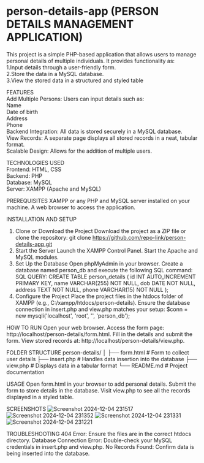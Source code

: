 # person-details-app (PERSON DETAILS MANAGEMENT APPLICATION)
This project is a simple PHP-based application that allows users to manage personal details of multiple individuals. It provides functionality as:   
1.Input details through a user-friendly form.   
2.Store the data in a MySQL database.   
3.View the stored data in a structured and styled table      

FEATURES     
Add Multiple Persons:    Users can input details such as:   
Name   
Date of birth   
Address   
Phone      
Backend Integration:    All data is stored securely in a MySQL database.   
View Records:    A separate page displays all stored records in a neat, tabular format.   
Scalable Design:    Allows for the addition of multiple users.      

TECHNOLOGIES USED   
Frontend: HTML, CSS   
Backend: PHP   
Database: MySQL   
Server: XAMPP (Apache and MySQL)   

   PREREQUISITES
XAMPP or any PHP and MySQL server installed on your machine.
A web browser to access the application.

  INSTALLATION AND SETUP
1. Clone or Download the Project
Download the project as a ZIP file or clone the repository:
git clone https://github.com/repo-link/person-details-app.git
2. Start the Server
Launch the XAMPP Control Panel.
Start the Apache and MySQL modules.
3. Set Up the Database
Open phpMyAdmin in your browser.
Create a database named person_db and execute the following SQL command:
SQL QUERY:
CREATE TABLE person_details (
    id INT AUTO_INCREMENT PRIMARY KEY,
    name VARCHAR(255) NOT NULL,
    dob DATE NOT NULL,
    address TEXT NOT NULL,
    phone VARCHAR(15) NOT NULL
);
4. Configure the Project
Place the project files in the htdocs folder of XAMPP (e.g., C:/xampp/htdocs/person-details).
Ensure the database connection in insert.php and view.php matches your setup:
$conn = new mysqli('localhost', 'root', '', 'person_db');

HOW TO RUN
Open your web browser.
Access the form page: http://localhost/person-details/form.html.
Fill in the details and submit the form.
View stored records at: http://localhost/person-details/view.php.

FOLDER STRUCTURE
person-details/
│
├── form.html         # Form to collect user details
├── insert.php        # Handles data insertion into the database
├── view.php          # Displays data in a tabular format
└── README.md         # Project documentation

USAGE
Open form.html in your browser to add personal details.
Submit the form to store details in the database.
Visit view.php to see all the records displayed in a styled table.

SCREENSHOTS
![Screenshot 2024-12-04 231517](https://github.com/user-attachments/assets/57ba52d7-47e8-4aee-a5ab-a95ea548c2de)
![Screenshot 2024-12-04 231352](https://github.com/user-attachments/assets/0b717f3f-61a5-4580-bdcb-bef23ec2af0d)
![Screenshot 2024-12-04 231331](https://github.com/user-attachments/assets/5fa3bd55-61c8-48f5-8b51-07b631191347)
![Screenshot 2024-12-04 231221](https://github.com/user-attachments/assets/c0c22710-e92f-41d5-98e0-ae402ea93191)

TROUBLESHOOTING
404 Error: Ensure the files are in the correct htdocs directory.
Database Connection Error: Double-check your MySQL credentials in insert.php and view.php.
No Records Found: Confirm data is being inserted into the database.




